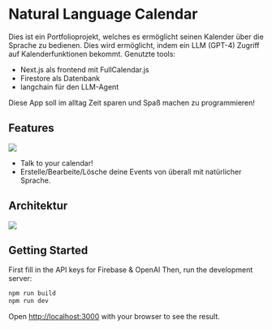 # Natural Language Calendar

Dies ist ein Portfolioprojekt, welches es ermöglicht seinen Kalender über die Sprache zu bedienen. Dies wird ermöglicht, indem ein LLM (GPT-4) Zugriff auf  Kalenderfunktionen bekommt. Genutzte tools:
- Next.js als frontend mit FullCalendar.js
- Firestore als Datenbank
- langchain für den LLM-Agent

Diese App soll im alltag Zeit sparen und Spaß machen zu programmieren!

## Features

![](https://i.imgur.com/S71ltCU.gif)

- Talk to your calendar!
- Erstelle/Bearbeite/Lösche deine Events von überall mit natürlicher Sprache.

## Architektur

![](https://i.imgur.com/fy2vXe9.png)

## Getting Started

First fill in the API keys for Firebase & OpenAI
Then, run the development server:

```bash
npm run build
npm run dev
```

Open [http://localhost:3000](http://localhost:3000) with your browser to see the result.
